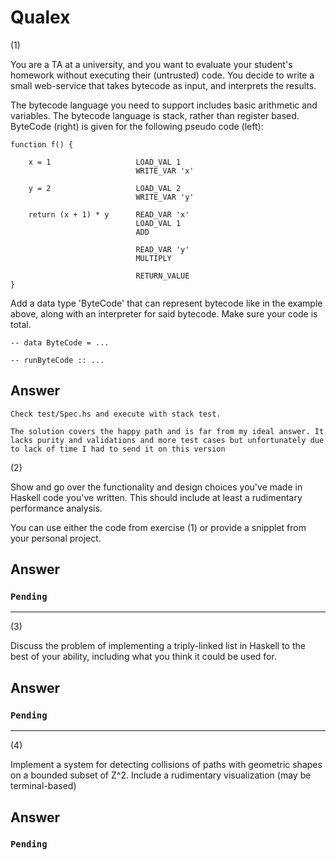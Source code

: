 # Qualex

(1)

You are a TA at a university, and you want to evaluate your student's homework
without executing their (untrusted) code. You decide to write a small
web-service that takes bytecode as input, and interprets the results.

The bytecode language you need to support includes basic arithmetic and
variables. The bytecode language is stack, rather than register based.
ByteCode (right) is given for the following pseudo code (left):

    function f() {

        x = 1                   LOAD_VAL 1
                                WRITE_VAR 'x'

        y = 2                   LOAD_VAL 2
                                WRITE_VAR 'y'

        return (x + 1) * y      READ_VAR 'x'
                                LOAD_VAL 1
                                ADD

                                READ_VAR 'y'
                                MULTIPLY

                                RETURN_VALUE
    }

Add a data type 'ByteCode' that can represent bytecode like in the example
above, along with an interpreter for said bytecode. Make sure your code is
total.

    -- data ByteCode = ...

    -- runByteCode :: ...

## Answer

`Check test/Spec.hs and execute with stack test.`

`The solution covers the happy path and is far from my ideal answer. It lacks purity and validations and more test cases but unfortunately due to lack of time I had to send it on this version`

(2)

Show and go over the functionality and design choices you've made in Haskell code
you've written. This should include at least a rudimentary performance analysis.

You can use either the code from exercise (1)
or provide a snipplet from your personal project.

## Answer

### `Pending`

---

(3)

Discuss the problem of implementing a triply-linked list in Haskell
to the best of your ability, including what you think it could be used for.

## Answer

### `Pending`

---

(4)

Implement a system for detecting collisions of paths with geometric shapes on a bounded subset of Z^2.
Include a rudimentary visualization (may be terminal-based)

## Answer

### `Pending`
